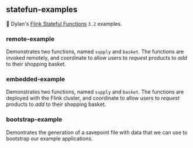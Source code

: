 statefun-examples
-----------------

🌰 Dylan's [Flink Stateful Functions](https://statefun.io) `3.2` examples.

### remote-example

Demonstrates two functions, named `supply` and `basket`. The functions are invoked remotely, and coordinate to allow users to _request_ products to _add_ to their shopping basket.

### embedded-example

Demonstrates two functions, named `supply` and `basket`. The functions are deployed with the Flink cluster, and coordinate to allow users to _request_ products to _add_ to their shopping basket.

### bootstrap-example

Demontrates the generation of a savepoint file with data that we can use to bootstrap our example applications.

